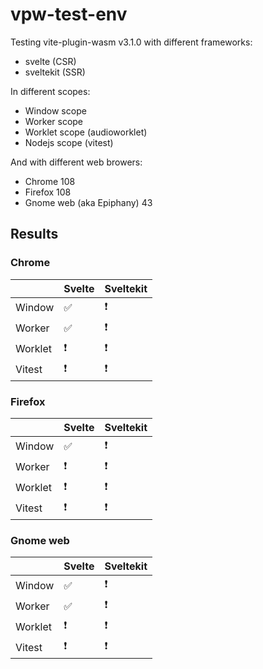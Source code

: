# vpw-test-env

Testing vite-plugin-wasm v3.1.0 with different frameworks:

- svelte (CSR)
- sveltekit (SSR)

In different scopes:

- Window scope
- Worker scope
- Worklet scope (audioworklet)
- Nodejs scope (vitest)

And with different web browers:

- Chrome 108
- Firefox 108
- Gnome web (aka Epiphany) 43

## Results

### Chrome

|         | Svelte | Sveltekit |
| ------- | ------ | --------- |
| Window  | ✅     | ❗        |
| Worker  | ✅     | ❗        |
| Worklet | ❗     | ❗        |
| Vitest  | ❗     | ❗        |

### Firefox

|         | Svelte | Sveltekit |
| ------- | ------ | --------- |
| Window  | ✅     | ❗        |
| Worker  | ❗     | ❗        |
| Worklet | ❗     | ❗        |
| Vitest  | ❗     | ❗        |

### Gnome web

|         | Svelte | Sveltekit |
| ------- | ------ | --------- |
| Window  | ✅     | ❗        |
| Worker  | ✅     | ❗        |
| Worklet | ❗     | ❗        |
| Vitest  | ❗     | ❗        |
